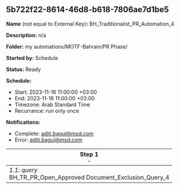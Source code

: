 ## 5b722f22-8614-46d8-b618-7806ae7d1be5

**Name** (not equal to External Key)**:** BH_Traditionalist_PR_Automation_4

**Description:** n/a

**Folder:** my automations/MOTF-Bahrain/PR Phase/

**Started by:** Schedule

**Status:** Ready

**Schedule:**

* Start: 2023-11-16 11:00:00 +03:00
* End: 2023-11-16 11:00:00 +03:00
* Timezone: Arab Standard Time
* Recurrance: run only once

**Notifications:**

* Complete: aditi.bagul@msd.com
* Error: aditi.bagul@msd.com

| Step 1<br>_<small>-</small>_ |
| --- |
| _1.1: query_<br>BH_TR_PR_Open_Approved Document_Exclusion_Query_4 |
